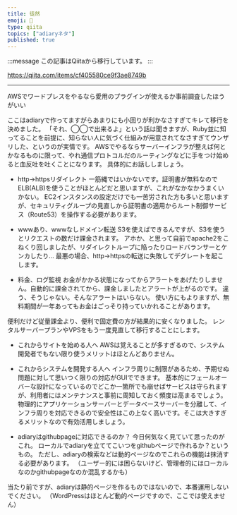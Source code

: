 ```yaml
---
title: 徒然
emoji: 📝
type: qiita
topics: ["adiaryネタ"]
published: true
---
```


:::message
この記事はQiitaから移行しています。
:::

https://qiita.com/items/cf405580ce9f3ae8749b

---

AWSでワードプレスをやるなら愛用のプラグインが使えるか事前調査したほうがいい

ここはadiaryで作ってますがらあまりにも小回りが利かなさすぎてキレて移行を決めました。
「それ、◯◯で出来るよ」という話は聞きますが、Ruby並に知ってることを前提に、知らない人に気づく仕組みが用意されてなさすぎてウンザリした、というのが実情です。
AWSでやるならサーバーインフラが整えば何とかなるものに限って、やれ通信プロトコルだのルーティングなどに手をつけ始めると血反吐を吐くことになります。
具体的にお話ししましょう。

* http→httpsリダイレクト
一筋縄ではいかないです。証明書が無料なのでELB(ALB)を使うことがほとんどだと思いますが、これがなかなかうまくいかない。
EC2インスタンスの設定だけでも一苦労された方も多いと思いますが、セキュリティグループの見直しから証明書の適用からルート制御サービス（Route53）を操作する必要があります。

* wwwあり、wwwなしドメイン転送
S3を使えばできるんですが、S3を使うとリクエストの数だけ課金されます。
アホか、と思って自前でapache2をこねくり回しましたが、リダイレクトループに陥ったりロードバランサーとケンカしたり…
最悪の場合、http→httpsの転送に失敗してデグレートを起こします。

* 料金、ログ監視
お金がかかる状態になってからアラートをあげたりしません。自動的に課金されてから、課金しましたとアラートが上がるのです。
違う、そうじゃない。そんなアラートはいらない。
使い方にもよりますが、無料期間が一年あってもお金はごっそり持っていかれることがあります。

便利だけど従量課金より、便利で固定費の方が結果的に安くなりました。
レンタルサーバープランやVPSをもう一度見直して移行することにします。

* これからサイトを始める人へ
AWSは覚えることが多すぎるので、システム開発者でもない限り使うメリットはほとんどありません。

* これからシステムを開発する人へ
インフラ周りに制限があるため、予期せぬ問題に対して思いつく限りの対応がGUIでできます。
基本的にフェールオーバーな設計になっているのでどこか一箇所でも崩せばサービスは守られますが、利用者にはメンテナンスと事前に周知しておく頻度は高まるでしょう。
物理的にアプリケーションサーバーとデータベースサーバーを分離して、インフラ周りを対応できるので安全性はこの上なく高いです。そこは大きすぎるメリットなので有効活用しましょう。

* adiaryはgithubpageに対応できるのか？
今日何気なく見ていて思ったのがこれ。
ローカルでadiaryを立ててこいつをgithubページで作れるか？というもの。
ただし、adiaryの検索などは動的ページなのでこれらの機能は抹消する必要があります。
（ユーザー的には困らないけど、管理者的にはローカルなのかgithubpageなのか混乱するかも）

当たり前ですが、adiaryは静的ページを作るものではないので、本番運用しないでください。
（WordPressはほとんど動的ページですので、ここでは使えません）

